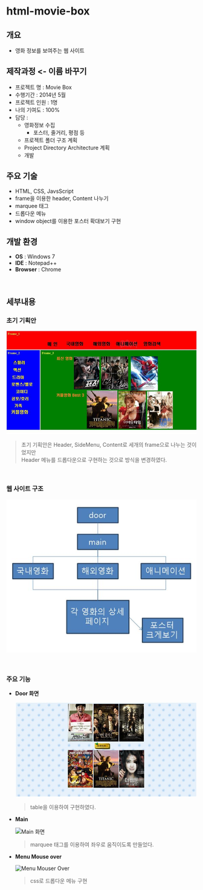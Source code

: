 # html-movie-box

## 개요

-   영화 정보를 보여주는 웹 사이트

## 제작과정 <- 이름 바꾸기

-   프로젝트 명 : Movie Box
-   수행기간 : 2014년 5월
-   프로젝트 인원 : 1명
-   나의 기여도 : 100%
-   담당 :
    -   영화정보 수집
        -   포스터, 줄거리, 평점 등
    -   프로젝트 폴더 구조 계획
    -   Project Directory Architecture 계획
    -   개발

## 주요 기술

-   HTML, CSS, JavsScript
-   frame을 이용한 header, Content 나누기
-   marquee 태그
-   드롭다운 메뉴
-   window object를 이용한 포스터 확대보기 구현

## 개발 환경

-   **OS** : Windows 7
-   **IDE** : Notepad++
-   **Browser** : Chrome

<br/>

## 세부내용

### 초기 기획안

![초기 기획안](./etc/first.jpg)

> 초기 기획안은 Header, SideMenu, Content로 세개의 frame으로 나누는 것이었지만  
> Header 메뉴를 드롭다운으로 구현하는 것으로 방식을 변경하였다.

<br/>

### 웹 사이트 구조

![Website Architecture](./etc/website-architecture.JPG)

<br/>

### 주요 기능

-   **Door 화면**

    ![Door 화면](./etc/Door.jpg)

    > table을 이용하여 구현하였다.

-   **Main**

    ![Main 화면](./etc/main-moving.gif)

    > marquee 태그를 이용하여 좌우로 움직이도록 만들었다.

-   **Menu Mouse over**

    ![Menu Mouser Over](./etc/menu-mouse-over2.gif)

    > css로 드롭다운 메뉴 구현
